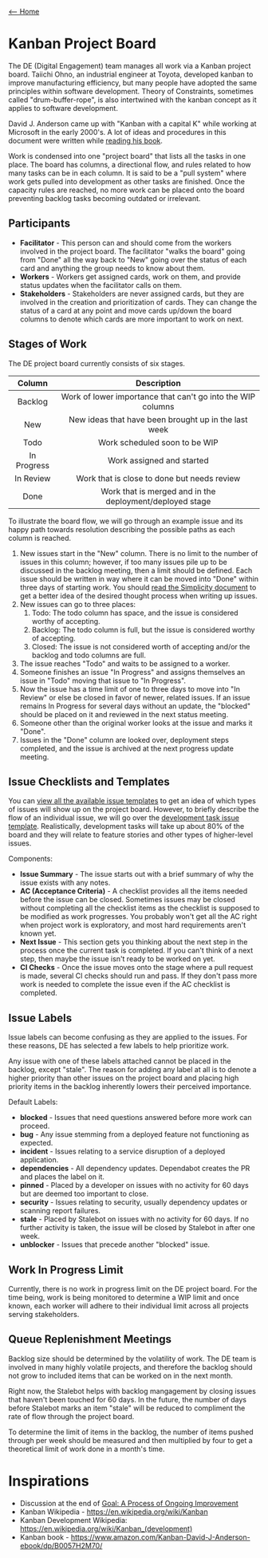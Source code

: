 [<-- Home](/readme.md)

# Kanban Project Board

The DE (Digital Engagement) team manages all work via a Kanban project board. Taiichi Ohno, an industrial
engineer at Toyota, developed kanban to improve manufacturing efficiency, but many people have adopted the
same principles within software development. Theory of Constraints, sometimes called "drum-buffer-rope", is
also intertwined with the kanban concept as it applies to software development.

David J. Anderson came up with "Kanban with a capital K" while working at Microsoft in the early 2000's. A 
lot of ideas and procedures in this document were written while [reading his book](https://www.amazon.com/Goal-Process-Ongoing-Improvement-ebook/dp/B002LHRM2O/).

Work is condensed into one "project board" that lists all the tasks in one place. The board has columns, a
directional flow, and rules related to how many tasks can be in each column. It is said to be a "pull system"
where work gets pulled into development as other tasks are finished. Once the capacity rules are reached, no
more work can be placed onto the board preventing backlog tasks becoming outdated or irrelevant.

## Participants

- **Facilitator** - This person can and should come from the workers involved in the project board. The
  facilitator "walks the board" going from "Done" all the way back to "New" going over the status of each card
  and anything the group needs to know about them.
- **Workers** - Workers get assigned cards, work on them, and provide status updates when the facilitator
  calls on them.
- **Stakeholders** - Stakeholders are never assigned cards, but they are involved in the creation and
  prioritization of cards. They can change the status of a card at any point and move cards up/down the board
  columns to denote which cards are more important to work on next.

## Stages of Work

The DE project board currently consists of six stages.

| Column | Description | 
| :----: | :---: |
| Backlog | Work of lower importance that can't go into the WIP columns |
| New | New ideas that have been brought up in the last week |
| Todo | Work scheduled soon to be WIP |
| In Progress | Work assigned and started |
| In Review | Work that is close to done but needs review |
| Done | Work that is merged and in the deployment/deployed stage |

To illustrate the board flow, we will go through an example issue and its happy path towards resolution
describing the possible paths as each column is reached.

1. New issues start in the "New" column. There is no limit to the number of issues in this column; however, if
   too many issues pile up to be discussed in the backlog meeting, then a limit should be defined. Each 
   issue should be written in way where it can be moved into "Done" within three days of starting work. 
   You should [read the Simplicity document](./simplicity.md) to get a better idea of the desired thought 
   process when writing up issues.
2. New issues can go to three places:
    1. Todo: The todo column has space, and the issue is considered worthy of accepting.
    2. Backlog: The todo column is full, but the issue is considered worthy of accepting.
    3. Closed: The issue is not considered worth of accepting and/or the backlog and todo columns are full.
3. The issue reaches "Todo" and waits to be assigned to a worker.
4. Someone finishes an issue "In Progress" and assigns themselves an issue in "Todo" moving that issue to "In
   Progress".
5. Now the issue has a time limit of one to three days to move into "In Review" or else be closed in favor of
   newer, related issues. If an issue remains In Progress for several days without an update, the "blocked"
   should be placed on it and reviewed in the next status meeting.
6. Someone other than the original worker looks at the issue and marks it "Done".
7. Issues in the "Done" column are looked over, deployment steps completed, and the issue is archived at the
   next progress update meeting.

## Issue Checklists and Templates

You can [view all the available issue templates](../../.github/ISSUE_TEMPLATE) to get an idea of which 
types of issues will show up on the project board. However, to briefly describe the flow of an individual 
issue, we will go over the [development task issue template](../../.github/ISSUE_TEMPLATE/development-task.md).
Realistically, development tasks will take up about 80% of the board and they will relate to feature 
stories and other types of higher-level issues.

Components:
- **Issue Summary** - The issue starts out with a brief summary of why the issue exists with any notes.
- **AC (Acceptance Criteria)** - A checklist provides all the items needed before the issue can be closed. 
  Sometimes issues may be closed without completing all the checklist items as the checklist is supposed 
  to be modified as work progresses. You probably won't get all the AC right when project work is 
  exploratory, and most hard requirements aren't known yet.
- **Next Issue** - This section gets you thinking about the next step in the process once the current task 
  is completed. If you can't think of a next step, then maybe the issue isn't ready to be worked on yet.
- **CI Checks** - Once the issue moves onto the stage where a pull request is made, several CI checks 
  should run and pass. If they don't pass more work is needed to complete the issue even if the AC 
  checklist is completed.

## Issue Labels

Issue labels can become confusing as they are applied to the issues. For these reasons, DE has selected a few
labels to help prioritize work.

Any issue with one of these labels attached cannot be placed in the backlog, except "stale". The reason for
adding any label at all is to denote a higher priority than other issues on the project board and placing high
priority items in the backlog inherently lowers their perceived importance.

Default Labels:

- **blocked** - Issues that need questions answered before more work can proceed.
- **bug** - Any issue stemming from a deployed feature not functioning as expected.
- **incident** - Issues relating to a service disruption of a deployed application.
- **dependencies** - All dependency updates. Dependabot creates the PR and places the label on it.
- **pinned** - Placed by a developer on issues with no activity for 60 days but are deemed too important to
  close.
- **security** - Issues relating to security, usually dependency updates or scanning report failures.
- **stale** - Placed by Stalebot on issues with no activity for 60 days. If no further activity is taken, the
  issue will be closed by Stalebot in after one week.
- **unblocker** - Issues that precede another "blocked" issue.

## Work In Progress Limit

Currently, there is no work in progress limit on the DE project board. For the time being, work is being 
monitored to determine a WIP limit and once known, each worker will adhere to their individual limit 
across all projects serving stakeholders.

## Queue Replenishment Meetings

Backlog size should be determined by the volatility of work. The DE team is involved in many highly volatile
projects, and therefore the backlog should not grow to included items that can be worked on in the next 
month. 

Right now, the Stalebot helps with backlog mangagement by closing issues that haven't been touched for 60 
days. In the future, the number of days before Stalebot marks an item "stale" will be reduced to 
compliment the rate of flow through the project board.  

To determine the limit of items in the backlog, the number of items pushed through per week should be 
measured and then multiplied by four to get a theoretical limit of work done in a month's time.

# Inspirations

- Discussion at the end
  of [Goal: A Process of Ongoing Improvement](https://www.amazon.com/Goal-Process-Ongoing-Improvement-ebook/dp/B002LHRM2O/)
- Kanban Wikipedia - https://en.wikipedia.org/wiki/Kanban
- Kanban Development Wikipedia: https://en.wikipedia.org/wiki/Kanban_(development)
- Kanban book - https://www.amazon.com/Kanban-David-J-Anderson-ebook/dp/B0057H2M70/
